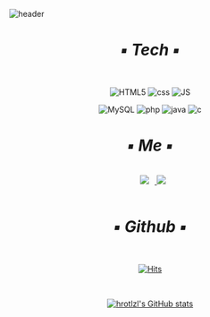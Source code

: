 
![header](https://capsule-render.vercel.app/api?type=waving&color=333333&height=170&&section=header&text=Yejee%20Sa&fontAlign=80&fontAlignY=37&fontSize=80&fontColor=ffffff)
<br>
<div align=center>

# _:black_small_square: Tech :black_small_square:_
  
<br>
  
![HTML5](https://img.shields.io/badge/HTML-E34F26?style=flat&logo=HTML5&logoColor=white) ![css](https://img.shields.io/badge/CSS-1572B6?style=flat&logo=CSS3&logoColor=white) ![JS](https://img.shields.io/badge/JS-F7DF1E?style=flat&logo=Javascript&logoColor=black)
  
![MySQL](https://img.shields.io/badge/MySQL-4479A1?style=flat&logo=MySQL&logoColor=white)  ![php](https://img.shields.io/badge/PHP-777BB4?style=flat&logo=PHP&logoColor=white)
![java](https://img.shields.io/badge/Java-007396?style=flat&logo=Java&logoColor=white) ![c](https://img.shields.io/badge/C-A8B9CC?style=flat&logo=C&logoColor=white)
  
</div>

<div align=center>

 
# _:black_small_square: Me :black_small_square:_
    
<br>
  
<a href="https://instagram.com/hrotlzl">
<img src="http://img.shields.io/badge/-Instagram-e7e7e7?style=flat&logo=Instagram&logoColor=565656&link=https://instagram.com/hrotlzl/" style="height : auto; margin-left : 10px; margin-right : 10px;"/>
</a>
<a href="mailto:hrotlzl@gmail.com" target="_blank"><img src="https://img.shields.io/badge/Gmail-e7e7e7?style=flat&logo=Gmail&logoColor=565656"/></a>
</div>
<br>
<div align=center>
  
# _:black_small_square: Github :black_small_square:_

<br>
  
[![Hits](https://hits.seeyoufarm.com/api/count/incr/badge.svg?url=https%3A%2F%2Fgithub.com%2Fhrotlzl&count_bg=%23C0C0C0&title_bg=%23565656&icon=&icon_color=%23E7E7E7&title=hits&edge_flat=false)](https://hits.seeyoufarm.com)
  
 <br>
  
 [![hrotlzl's GitHub stats](https://github-readme-stats.vercel.app/api?username=hrotlzl&hide_title=true&show_icons=true&include_all_commits=true&disable_animations=true&theme=graywhite)](https://github.com/anuraghazra/github-readme-stats)

</div>
